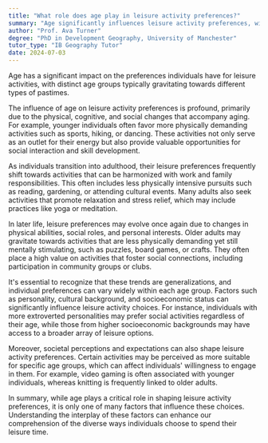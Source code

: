 ```yaml
---
title: "What role does age play in leisure activity preferences?"
summary: "Age significantly influences leisure activity preferences, with different age groups typically favouring different types of activities."
author: "Prof. Ava Turner"
degree: "PhD in Development Geography, University of Manchester"
tutor_type: "IB Geography Tutor"
date: 2024-07-03
---
```


Age has a significant impact on the preferences individuals have for leisure activities, with distinct age groups typically gravitating towards different types of pastimes.

The influence of age on leisure activity preferences is profound, primarily due to the physical, cognitive, and social changes that accompany aging. For example, younger individuals often favor more physically demanding activities such as sports, hiking, or dancing. These activities not only serve as an outlet for their energy but also provide valuable opportunities for social interaction and skill development.

As individuals transition into adulthood, their leisure preferences frequently shift towards activities that can be harmonized with work and family responsibilities. This often includes less physically intensive pursuits such as reading, gardening, or attending cultural events. Many adults also seek activities that promote relaxation and stress relief, which may include practices like yoga or meditation.

In later life, leisure preferences may evolve once again due to changes in physical abilities, social roles, and personal interests. Older adults may gravitate towards activities that are less physically demanding yet still mentally stimulating, such as puzzles, board games, or crafts. They often place a high value on activities that foster social connections, including participation in community groups or clubs.

It's essential to recognize that these trends are generalizations, and individual preferences can vary widely within each age group. Factors such as personality, cultural background, and socioeconomic status can significantly influence leisure activity choices. For instance, individuals with more extroverted personalities may prefer social activities regardless of their age, while those from higher socioeconomic backgrounds may have access to a broader array of leisure options.

Moreover, societal perceptions and expectations can also shape leisure activity preferences. Certain activities may be perceived as more suitable for specific age groups, which can affect individuals' willingness to engage in them. For example, video gaming is often associated with younger individuals, whereas knitting is frequently linked to older adults.

In summary, while age plays a critical role in shaping leisure activity preferences, it is only one of many factors that influence these choices. Understanding the interplay of these factors can enhance our comprehension of the diverse ways individuals choose to spend their leisure time.
    